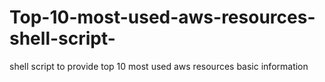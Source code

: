 # Top-10-most-used-aws-resources-shell-script-
shell script to provide top 10 most used aws resources basic information
